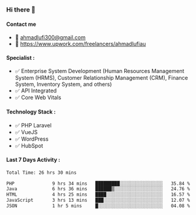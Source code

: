 ### Hi there 👋

#### Contact me 
- :email: ahmadlufi300@gmail.com
- 🔭 https://www.upwork.com/freelancers/ahmadlufiau

#### Specialist :
- ✅ Enterprise System Development (Human Resources Management System (HRMS), Customer Relationship Management (CRM), Finance System, Inventory System, and others)
- ✅ API Integrated
- ✅ Core Web Vitals

#### Technology Stack :

- ✅ PHP Laravel
- ✅ VueJS
- ✅ WordPress
- ✅ HubSpot

#### Last 7 Days Activity :
<!--START_SECTION:waka-->

```txt
Total Time: 26 hrs 30 mins

PHP              9 hrs 34 mins   █████████░░░░░░░░░░░░░░░░   35.84 %
Java             6 hrs 36 mins   ██████▒░░░░░░░░░░░░░░░░░░   24.76 %
HTML             4 hrs 25 mins   ████░░░░░░░░░░░░░░░░░░░░░   16.57 %
JavaScript       3 hrs 13 mins   ███░░░░░░░░░░░░░░░░░░░░░░   12.07 %
JSON             1 hr 5 mins     █░░░░░░░░░░░░░░░░░░░░░░░░   04.08 %
```

<!--END_SECTION:waka-->

<!--
**ahmadlufiau/ahmadlufiau** is a ✨ _special_ ✨ repository because its `README.md` (this file) appears on your GitHub profile.

Here are some ideas to get you started:

- 🔭 I’m currently working on ...
- 🌱 I’m currently learning ...
- 👯 I’m looking to collaborate on ...
- 🤔 I’m looking for help with ...
- 💬 Ask me about ...
- 📫 How to reach me: ...
- 😄 Pronouns: ...
- ⚡ Fun fact: ...
-->
